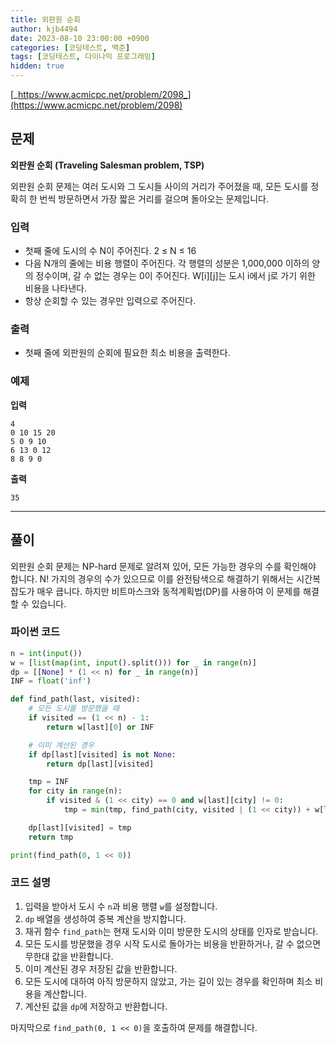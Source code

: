 ```yaml
---
title: 외판원 순회
author: kjb4494
date: 2023-08-10 23:00:00 +0900
categories: [코딩테스트, 백준]
tags: [코딩테스트, 다이나믹 프로그래밍]
hidden: true
---
```


[_https://www.acmicpc.net/problem/2098_](https://www.acmicpc.net/problem/2098)

## 문제

**외판원 순회 (Traveling Salesman problem, TSP)**

외판원 순회 문제는 여러 도시와 그 도시들 사이의 거리가 주어졌을 때, 모든 도시를 정확히 한 번씩 방문하면서 가장 짧은 거리를 걸으며 돌아오는 문제입니다.

### 입력

- 첫째 줄에 도시의 수 N이 주어진다. 2 ≤ N ≤ 16
- 다음 N개의 줄에는 비용 행렬이 주어진다. 각 행렬의 성분은 1,000,000 이하의 양의 정수이며, 갈 수 없는 경우는 0이 주어진다. W[i][j]는 도시 i에서 j로 가기 위한 비용을 나타낸다.
- 항상 순회할 수 있는 경우만 입력으로 주어진다.

### 출력

- 첫째 줄에 외판원의 순회에 필요한 최소 비용을 출력한다.

### 예제

**입력**

```
4
0 10 15 20
5 0 9 10
6 13 0 12
8 8 9 0
```

**출력**

```
35
```

---

## 풀이

외판원 순회 문제는 NP-hard 문제로 알려져 있어, 모든 가능한 경우의 수를 확인해야 합니다. N! 가지의 경우의 수가 있으므로 이를 완전탐색으로 해결하기 위해서는 시간복잡도가 매우 큽니다. 하지만 비트마스크와 동적계획법(DP)를 사용하여 이 문제를 해결할 수 있습니다.

### 파이썬 코드

```python
n = int(input())
w = [list(map(int, input().split())) for _ in range(n)]
dp = [[None] * (1 << n) for _ in range(n)]
INF = float('inf')

def find_path(last, visited):
    # 모든 도시를 방문했을 때
    if visited == (1 << n) - 1:
        return w[last][0] or INF

    # 이미 계산된 경우
    if dp[last][visited] is not None:
        return dp[last][visited]

    tmp = INF
    for city in range(n):
        if visited & (1 << city) == 0 and w[last][city] != 0:
            tmp = min(tmp, find_path(city, visited | (1 << city)) + w[last][city])

    dp[last][visited] = tmp
    return tmp

print(find_path(0, 1 << 0))
```

### 코드 설명

1. 입력을 받아서 도시 수 `n`과 비용 행렬 `w`를 설정합니다.
2. `dp` 배열을 생성하여 중복 계산을 방지합니다.
3. 재귀 함수 `find_path`는 현재 도시와 이미 방문한 도시의 상태를 인자로 받습니다.
4. 모든 도시를 방문했을 경우 시작 도시로 돌아가는 비용을 반환하거나, 갈 수 없으면 무한대 값을 반환합니다.
5. 이미 계산된 경우 저장된 값을 반환합니다.
6. 모든 도시에 대하여 아직 방문하지 않았고, 가는 길이 있는 경우를 확인하며 최소 비용을 계산합니다.
7. 계산된 값을 `dp`에 저장하고 반환합니다.

마지막으로 `find_path(0, 1 << 0)`을 호출하여 문제를 해결합니다.
